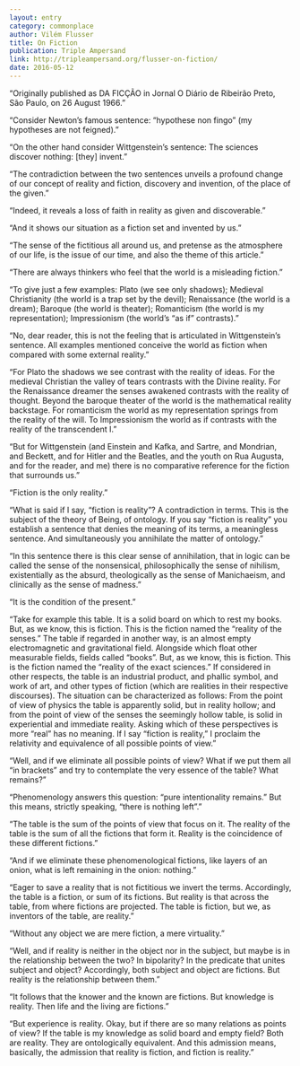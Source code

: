 ```yaml
---
layout: entry
category: commonplace
author: Vilém Flusser
title: On Fiction
publication: Triple Ampersand
link: http://tripleampersand.org/flusser-on-fiction/
date: 2016-05-12
---
```


“Originally published as DA FICÇÃO in Jornal O Diário de Ribeirão Preto, São Paulo, on 26 August 1966.”

“Consider Newton’s famous sentence: “hypothese non fingo” (my hypotheses are not feigned).”

“On the other hand consider Wittgenstein’s sentence: The sciences discover nothing: [they] invent.”

“The contradiction between the two sentences unveils a profound change of our concept of reality and fiction, discovery and invention, of the place of the given.”

“Indeed, it reveals a loss of faith in reality as given and discoverable.”

“And it shows our situation as a fiction set and invented by us.”

“The sense of the fictitious all around us, and pretense as the atmosphere of our life, is the issue of our time, and also the theme of this article.”

“There are always thinkers who feel that the world is a misleading fiction.”

“To give just a few examples: Plato (we see only shadows); Medieval Christianity (the world is a trap set by the devil); Renaissance (the world is a dream); Baroque (the world is theater); Romanticism (the world is my representation); Impressionism (the world’s “as if” contrasts).”

“No, dear reader, this is not the feeling that is articulated in Wittgenstein’s sentence. All examples mentioned conceive the world as fiction when compared with some external reality.”

“For Plato the shadows we see contrast with the reality of ideas. For the medieval Christian the valley of tears contrasts with the Divine reality. For the Renaissance dreamer the senses awakened contrasts with the reality of thought. Beyond the baroque theater of the world is the mathematical reality backstage. For romanticism the world as my representation springs from the reality of the will. To Impressionism the world as if contrasts with the reality of the transcendent I.”

“But for Wittgenstein (and Einstein and Kafka, and Sartre, and Mondrian, and Beckett, and for Hitler and the Beatles, and the youth on Rua Augusta, and for the reader, and me) there is no comparative reference for the fiction that surrounds us.”

“Fiction is the only reality.”

“What is said if I say, “fiction is reality”? A contradiction in terms. This is the subject of the theory of Being, of ontology. If you say “fiction is reality” you establish a sentence that denies the meaning of its terms, a meaningless sentence. And simultaneously you annihilate the matter of ontology.”

“In this sentence there is this clear sense of annihilation, that in logic can be called the sense of the nonsensical, philosophically the sense of nihilism, existentially as the absurd, theologically as the sense of Manichaeism, and clinically as the sense of madness.”

“It is the condition of the present.”

“Take for example this table. It is a solid board on which to rest my books. But, as we know, this is fiction. This is the fiction named the “reality of the senses.” The table if regarded in another way, is an almost empty electromagnetic and gravitational field. Alongside which float other measurable fields, fields called “books”. But, as we know, this is fiction. This is the fiction named the “reality of the exact sciences.” If considered in other respects, the table is an industrial product, and phallic symbol, and work of art, and other types of fiction (which are realities in their respective discourses). The situation can be characterized as follows: From the point of view of physics the table is apparently solid, but in reality hollow; and from the point of view of the senses the seemingly hollow table, is solid in experiential and immediate reality. Asking which of these perspectives is more “real” has no meaning. If I say “fiction is reality,” I proclaim the relativity and equivalence of all possible points of view.”

“Well, and if we eliminate all possible points of view? What if we put them all “in brackets” and try to contemplate the very essence of the table? What remains?”

“Phenomenology answers this question: “pure intentionality remains.” But this means, strictly speaking, “there is nothing left”.”

“The table is the sum of the points of view that focus on it. The reality of the table is the sum of all the fictions that form it. Reality is the coincidence of these different fictions.”

“And if we eliminate these phenomenological fictions, like layers of an onion, what is left remaining in the onion: nothing.”

“Eager to save a reality that is not fictitious we invert the terms. Accordingly, the table is a fiction, or sum of its fictions. But reality is that across the table, from where fictions are projected. The table is fiction, but we, as inventors of the table, are reality.”

“Without any object we are mere fiction, a mere virtuality.”

“Well, and if reality is neither in the object nor in the subject, but maybe is in the relationship between the two? In bipolarity? In the predicate that unites subject and object? Accordingly, both subject and object are fictions. But reality is the relationship between them.”

“It follows that the knower and the known are fictions. But knowledge is reality. Then life and the living are fictions.”

“But experience is reality. Okay, but if there are so many relations as points of view? If the table is my knowledge as solid board and empty field? Both are reality. They are ontologically equivalent. And this admission means, basically, the admission that reality is fiction, and fiction is reality.”

